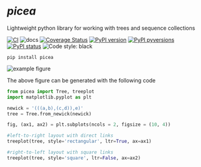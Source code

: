 # _picea_

Lightweight python library for working with trees and sequence collections

[![CI](https://github.com/holmrenser/picea/actions/workflows/ci.yml/badge.svg)](https://github.com/holmrenser/picea/actions/workflows/ci.yml)
![docs](https://github.com/holmrenser/picea/workflows/docs/badge.svg?branch=master)
[![Coverage Status](https://coveralls.io/repos/github/holmrenser/picea/badge.svg?branch=master)](https://coveralls.io/github/holmrenser/picea?branch=master)
[![PyPI version](https://badge.fury.io/py/picea.svg)](https://badge.fury.io/py/picea)
[![PyPI pyversions](https://img.shields.io/pypi/pyversions/picea.svg)](https://pypi.python.org/pypi/ansicolortags/)
[![PyPI status](https://img.shields.io/pypi/status/picea.svg)](https://pypi.python.org/pypi/ansicolortags/)
![Code style: black](https://img.shields.io/badge/code%20style-black-000000.svg)

```
pip install picea
```

![example figure](https://github.com/holmrenser/picea/raw/master/docs/example1.png)

The above figure can be generated with the following code

```python
from picea import Tree, treeplot
import matplotlib.pyplot as plt

newick = '(((a,b),(c,d)),e)'
tree = Tree.from_newick(newick)

fig, (ax1, ax2) = plt.subplots(ncols = 2, figsize = (10, 4))

#left-to-right layout with direct links
treeplot(tree, style='rectangular', ltr=True, ax=ax1)

#right-to-left layout with square links
treeplot(tree, style='square', ltr=False, ax=ax2)
```
